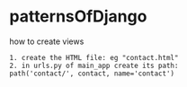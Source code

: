 # patternsOfDjango
how to create views
```
1. create the HTML file: eg "contact.html"
2. in urls.py of main_app create its path: 
path('contact/', contact, name='contact')
```
   
